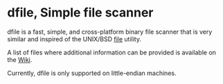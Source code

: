 # dfile, Simple file scanner

dfile is a fast, simple, and cross-platform binary file scanner that is very similar and inspired of the UNIX/BSD [file](https://github.com/file/file) utility.

A list of files where additional information can be provided is available on the [Wiki](https://github.com/dd86k/dfile/wiki/Additional-Information).

Currently, dfile is only supported on little-endian machines.